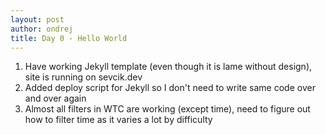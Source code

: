 ```yaml
---
layout: post
author: ondrej
title: Day 0 - Hello World
---
```


1. Have working Jekyll template (even though it is lame without design), site is running on sevcik.dev
2. Added deploy script for Jekyll so I don't need to write same code over and over again
3. Almost all filters in WTC are working (except time), need to figure out how to filter time as it varies a lot by difficulty
